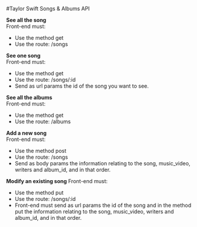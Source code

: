 #Taylor Swift Songs & Albums API 

**See all the song**  
Front-end must: 
- Use the method get
- Use the route: /songs

**See one song**  
Front-end must: 
- Use the method get
- Use the route: /songs/:id
- Send as url params the id of the song you want to see.

**See all the albums**  
Front-end must: 
- Use the method get
- Use the route: /albums

**Add a new song**  
Front-end must: 
- Use the method post
- Use the route: /songs
- Send as body params the information relating to the song, music_video, writers and album_id, and in that order.

**Modify an existing song**
Front-end must: 
- Use the method put
- Use the route: /songs/:id
- Front-end must send as url params the id of the song and in the method put the information relating to the song, music_video, writers and album_id, and in that order.